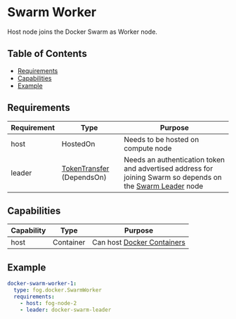 # Swarm Worker
Host node joins the Docker Swarm as Worker node.

## Table of Contents
- [Requirements](#requirements)
- [Capabilities](#capabilities)
- [Example](#example)

## Requirements
| Requirement | Type | Purpose |
| --- | --- | --- |
| host | HostedOn | Needs to be hosted on compute node |
| leader | [TokenTransfer](../../relationshiptypes/token_transfer) (DependsOn) | Needs an authentication token and advertised address for joining Swarm so depends on the [Swarm Leader](../swarm_leader) node |

## Capabilities
| Capability | Type | Purpose |
| --- | --- | --- |
| host | Container | Can host [Docker Containers](../docker_containers) |

## Example
```yaml
docker-swarm-worker-1:
  type: fog.docker.SwarmWorker
  requirements:
    - host: fog-node-2
    - leader: docker-swarm-leader
```